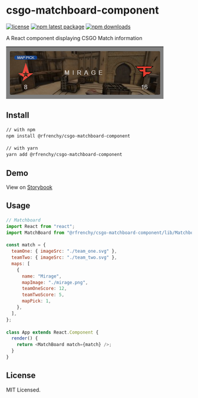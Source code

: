 # csgo-matchboard-component

[![license](https://img.shields.io/badge/license-MIT-blue.svg)](https://github.com/rfrenchy/csgo-matchboard-component/blob/main/LICENSE)
[![npm latest package](https://img.shields.io/npm/v/@rfrenchy/csgo-matchboard-component/latest.svg)](https://www.npmjs.com/package/@rfrenchy/csgo-matchboard-component)
[![npm downloads](https://img.shields.io/npm/dm/@rfrenchy/csgo-matchboard-component.svg)](https://www.npmjs.com/package/@rfrenchy/csgo-matchboard-component)

A React component displaying CSGO Match information

![3 Map Component](./src/assets/preview.png)

## Install

```sh
// with npm
npm install @rfrenchy/csgo-matchboard-component

// with yarn
yarn add @rfrenchy/csgo-matchboard-component
```

## Demo

View on [Storybook](http://csgo-matchboard-component-storybook.s3-website.eu-west-2.amazonaws.com/?path=/story/demo-matchboard--one-map)

## Usage

```js
// Matchboard
import React from "react";
import MatchBoard from "@rfrenchy/csgo-matchboard-component/lib/Matchboard";

const match = {
  teamOne: { imageSrc: "./team_one.svg" },
  teamTwo: { imageSrc: "./team_two.svg" },
  maps: [
    {
      name: "Mirage",
      mapImage: "./mirage.png",
      teamOneScore: 12,
      teamTwoScore: 5,
      mapPick: 1,
    },
  ],
};

class App extends React.Component {
  render() {
    return <MatchBoard match={match} />;
  }
}
```

## License

MIT Licensed.
